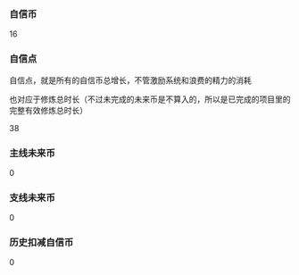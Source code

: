 ### 自信币
16

### 自信点
自信点，就是所有的自信币总增长，不管激励系统和浪费的精力的消耗

也对应于修炼总时长（不过未完成的未来币是不算入的，所以是已完成的项目里的完整有效修炼总时长）

38

### 主线未来币
0

### 支线未来币
0

### 历史扣减自信币
0
